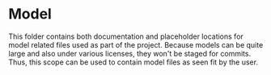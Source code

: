 # Model
This folder contains both documentation and placeholder locations for model related files used as part of the project. Because models can be quite large and also under various licenses, they won't be staged for commits. Thus, this scope can be used to contain model files as seen fit by the user.